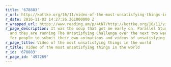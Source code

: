 ```yaml
---
title: '678883'
r_url: http://kottke.org/16/11/video-of-the-most-unsatisfying-things-in-the-world
r_date: 2016-11-03 14:27:26.261000000 Z
r_wrapped_url: https://www.reading.am/p/4tNT/http://kottke.org/16/11/video-of-the-most-unsatisfying-things-in-the-world
r_page_description: It was the soup that got me early on. Parallel Studio made this
  and they are running The Unsatisfying Challenge over the next two weeks, looking
  for people to submit their own animations and videos of unsatisfying situ
r_page_title: Video of the most unsatisfying things in the world
r_title: Video of the most unsatisfying things in the world
r_id: '678883'
r_page_id: '497269'
---
```



